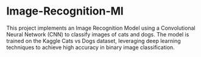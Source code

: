 # Image-Recognition-Ml
This project implements an Image Recognition Model using a Convolutional Neural Network (CNN) to classify images of cats and dogs. The model is trained on the Kaggle Cats vs Dogs dataset, leveraging deep learning techniques to achieve high accuracy in binary image classification.
